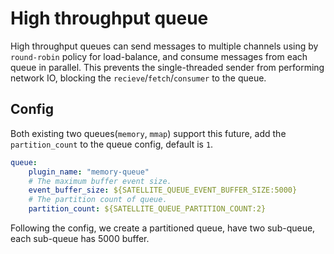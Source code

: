 # High throughput queue

High throughput queues can send messages to multiple channels using by `round-robin` policy for load-balance, and consume messages from each queue in parallel.
This prevents the single-threaded sender from performing network IO, blocking the `recieve`/`fetch`/`consumer` to the queue.

## Config

Both existing two queues(`memory`, `mmap`) support this future, add the `partition_count` to the queue config, default is `1`.

```yaml
queue:
    plugin_name: "memory-queue"
    # The maximum buffer event size.
    event_buffer_size: ${SATELLITE_QUEUE_EVENT_BUFFER_SIZE:5000}
    # The partition count of queue.
    partition_count: ${SATELLITE_QUEUE_PARTITION_COUNT:2}
```

Following the config, we create a partitioned queue, have two sub-queue, each sub-queue has 5000 buffer.
